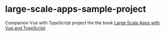 # large-scale-apps-sample-project
Companion Vue with TypeScript project the the book [Large Scale Apps with Vue and TypeScript](
https://leanpub.com/large-scale-apps-with-vue-and-typescript "Large Scale Apps with Vue and TypeScript")

